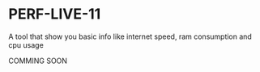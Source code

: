 # PERF-LIVE-11
A tool that show you basic info like internet speed, ram consumption and cpu usage

COMMING SOON
